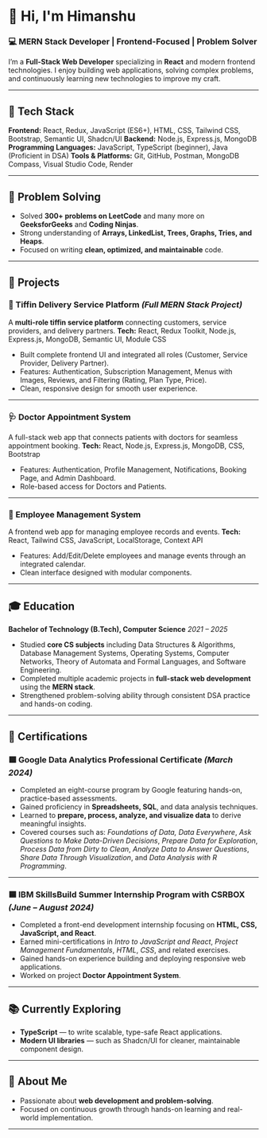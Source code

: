 # 👋 Hi, I'm Himanshu

### 💻 MERN Stack Developer | Frontend-Focused | Problem Solver

I’m a **Full-Stack Web Developer** specializing in **React** and modern frontend technologies.
I enjoy building web applications, solving complex problems, and continuously learning new technologies to improve my craft.

---

## 🚀 Tech Stack

**Frontend:** React, Redux, JavaScript (ES6+), HTML, CSS, Tailwind CSS, Bootstrap, Semantic UI, Shadcn/UI
**Backend:** Node.js, Express.js, MongoDB
**Programming Languages:** JavaScript, TypeScript (beginner), Java (Proficient in DSA)
**Tools & Platforms:** Git, GitHub, Postman, MongoDB Compass, Visual Studio Code, Render

---

## 🧩 Problem Solving

* Solved **300+ problems on LeetCode** and many more on **GeeksforGeeks** and **Coding Ninjas**.
* Strong understanding of **Arrays, LinkedList, Trees, Graphs, Tries, and Heaps**.
* Focused on writing **clean, optimized, and maintainable** code.

---

## 🧠 Projects

### 🍱 Tiffin Delivery Service Platform *(Full MERN Stack Project)*

A **multi-role tiffin service platform** connecting customers, service providers, and delivery partners.
**Tech:** React, Redux Toolkit, Node.js, Express.js, MongoDB, Semantic UI, Module CSS

* Built complete frontend UI and integrated all roles (Customer, Service Provider, Delivery Partner).
* Features: Authentication, Subscription Management, Menus with Images, Reviews, and Filtering (Rating, Plan Type, Price).
* Clean, responsive design for smooth user experience.

---

### 🩺 Doctor Appointment System

A full-stack web app that connects patients with doctors for seamless appointment booking.
**Tech:** React, Node.js, Express.js, MongoDB, CSS, Bootstrap

* Features: Authentication, Profile Management, Notifications, Booking Page, and Admin Dashboard.
* Role-based access for Doctors and Patients.

---

### 🧾 Employee Management System

A frontend web app for managing employee records and events.
**Tech:** React, Tailwind CSS, JavaScript, LocalStorage, Context API

* Features: Add/Edit/Delete employees and manage events through an integrated calendar.
* Clean interface designed with modular components.

---

## 🎓 Education

**Bachelor of Technology (B.Tech), Computer Science**
*2021 – 2025*

* Studied **core CS subjects** including Data Structures & Algorithms, Database Management Systems, Operating Systems, Computer Networks, Theory of Automata and Formal Languages, and Software Engineering.
* Completed multiple academic projects in **full-stack web development** using the **MERN stack**.
* Strengthened problem-solving ability through consistent DSA practice and hands-on coding.

---

## 📜 Certifications

### 🟩 Google Data Analytics Professional Certificate *(March 2024)*

* Completed an eight-course program by Google featuring hands-on, practice-based assessments.
* Gained proficiency in **Spreadsheets, SQL**, and data analysis techniques.
* Learned to **prepare, process, analyze, and visualize data** to derive meaningful insights.
* Covered courses such as:
  *Foundations of Data, Data Everywhere*, *Ask Questions to Make Data-Driven Decisions*, *Prepare Data for Exploration*, *Process Data from Dirty to Clean*, *Analyze Data to Answer Questions*, *Share Data Through Visualization*, and *Data Analysis with R Programming*.

---

### 🟦 IBM SkillsBuild Summer Internship Program with CSRBOX *(June – August 2024)*

* Completed a front-end development internship focusing on **HTML, CSS, JavaScript, and React**.
* Earned mini-certifications in *Intro to JavaScript and React*, *Project Management Fundamentals*, *HTML*, *CSS*, and related exercises.
* Gained hands-on experience building and deploying responsive web applications.
* Worked on project **Doctor Appointment System**.

---

## 📚 Currently Exploring

* **TypeScript** — to write scalable, type-safe React applications.
* **Modern UI libraries** — such as Shadcn/UI for cleaner, maintainable component design.

---

## 🌱 About Me

* Passionate about **web development and problem-solving**.
* Focused on continuous growth through hands-on learning and real-world implementation.

---

